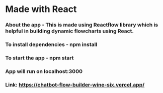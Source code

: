 # Made with React

### About the app - This is made using Reactflow library which is helpful in building dynamic flowcharts using React.

### To install dependencies - npm install
### To start the app - npm start
### App will run on localhost:3000

### Link: https://chatbot-flow-builder-wine-six.vercel.app/
